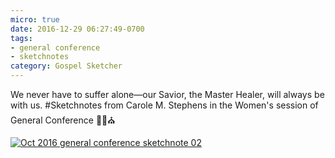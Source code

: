 ```yaml
---
micro: true
date: 2016-12-29 06:27:49-0700
tags:
- general conference
- sketchnotes
category: Gospel Sketcher
---
```


We never have to suffer alone—our Savior, the Master Healer, will always be with us.
#Sketchnotes from Carole M. Stephens in the Women's session of General Conference ✍🏼⛪️

[![Oct 2016 general conference sketchnote 02](https://media.bennorris.org/images/gospelsketcher/uploads/2018/8c48bc957b.jpg)](https://media.bennorris.org/images/gospelsketcher/uploads/2018/8c48bc957b.jpg)